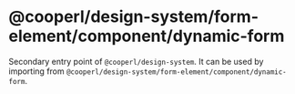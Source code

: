 # @cooperl/design-system/form-element/component/dynamic-form

Secondary entry point of `@cooperl/design-system`. It can be used by importing from `@cooperl/design-system/form-element/component/dynamic-form`.

